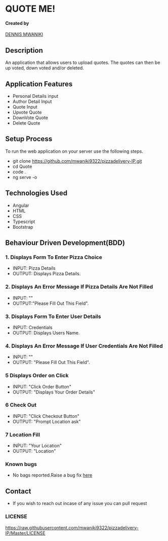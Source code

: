 # QUOTE ME!

#### Created by 
[DENNIS MWANIKI](https://mwaniki9322.github.io/akannamesIP/)

## Description
An application that allows users to upload quotes. The quotes can then be up voted, down voted and/or deleted.

## Application Features
* Personal Details input
* Author Detail Input
* Quote Input
* Upvote Quote
* DownVote Quote
* Delete Quote

## Setup Process
To run the web application on your server use the following steps.

*  git clone https://github.com/mwaniki9322/pizzadelivery-IP.git
*  cd Quote
*  code .
*  ng serve -o

## Technologies Used
* Angular
* HTML
* CSS
* Typescript
* Bootstrap

## Behaviour Driven Development(BDD)
### 1. Displays Form To Enter Pizza Choice
* INPUT: Pizza Details
* OUTPUT: Displays Pizza Details.

### 2. Displays An Error Message If Pizza Details Are Not Filled
* INPUT: ""
* OUTPUT:"Please Fill Out This Field". 

### 3. Displays Form To Enter User Details
* INPUT: Credentials
* OUTPUT: Displays Users Name.

### 4. Displays An Error Message If User Credentials Are Not Filled 
* INPUT: ""
* OUTPUT: "Please Fill Out This Field".

### 5 Displays Order on Click
* INPUT: "Click Order Button"
* OUTPUT: "Displays Your Order Details"

### 6 Check Out 
* INPUT: "Click Checkout Button"
* OUTPUT: "Prompt Location ask"

### 7 Location Fill 
* INPUT: "Your Location"
* OUTPUT: "Location"

### Known bugs
* No bags reported.Raise a bug fix [here](https://github.com/mwaniki9322/pizzadelivery-IP.git)

## Contact
* If you wish to reach out incase of any issue you can pull request

### LICENSE
https://raw.githubusercontent.com/mwaniki9322/pizzadelivery-IP/Master/LICENSE